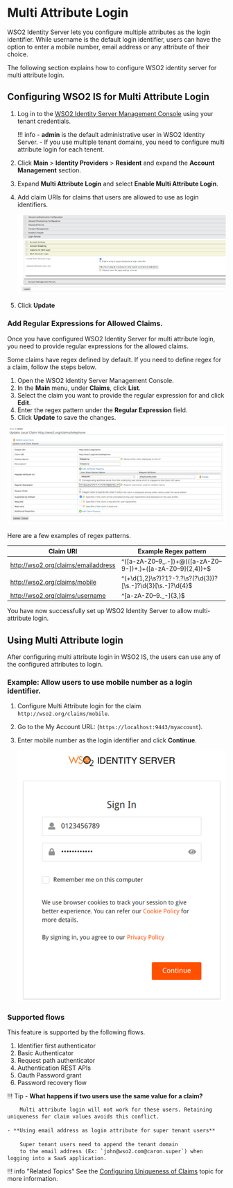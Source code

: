 #  Multi Attribute Login

WSO2 Identity Server lets you configure multiple attributes as the login identifier. While username is the default login identifier, users can have the option to enter a mobile number, email address or any attribute of their choice.

The following section explains how to configure WSO2 identity server for multi attribute login.

## Configuring WSO2 IS for Multi Attribute Login

1.  Log in to the [WSO2 Identity Server Management Console](`https://<IS_HOST>:<PORT>/carbon`) using your 
    tenant credentials.

    !!! info
        - **admin** is the default administrative user in WSO2 Identity Server.
        - If you use multiple tenant domains, you need to configure multi attribute login for each tenent.

2.  Click **Main** > **Identity Providers** > **Resident** and expand the **Account Management** section.

3.  Expand **Multi Attribute Login** and select **Enable Multi Attribute Login**.

4.  Add claim URIs for claims that users are allowed to use as login identifiers.

    ![adding-claims-for-multi-attribute-login](../assets/img/learn/multi-attribute-login/adding-claims-for-multi-attribute-login.png)

5. Click **Update**

### Add Regular Expressions for Allowed Claims.

Once you have configured WSO2 Identity Server for multi attribute login, you need to provide regular expressions 
for the allowed claims.

Some claims have regex defined by default. If you need to define regex for a claim, follow the steps below.

1.  Open the WSO2 Identity Server Management Console. 
2.  In the **Main** menu, under **Claims**, click **List**.
3.  Select the claim you want to provide the regular expression for and click **Edit**.
4.  Enter the regex pattern under the **Regular Expression** field.
5.  Click **Update** to save the changes.

![adding-regex-pattern-to-claims](../assets/img/learn/multi-attribute-login/adding-regex-pattern-to-claim.png)

Here are a few examples of regex patterns.

| Claim URI                           | Example Regex pattern    |
|-------------------------------------|-----------------------------------------------------------------|
| http://wso2.org/claims/emailaddress | ^([a-zA-Z0–9_\.\-])+\@(([a-zA-Z0–9\-])+\.)+([a-zA-Z0–9]{2,4})+$ |
| http://wso2.org/claims/mobile       | ^(\+\d{1,2}\s?)?1?\-?\.?\s?\(?\d{3}\)?[\s.-]?\d{3}[\s.-]?\d{4}$ |
| http://wso2.org/claims/username     | ^[a-zA-Z0–9._-]{3,}$                                            |

You have now successfully set up WSO2 Identity Server to allow multi-attribute login.

## Using Multi Attribute login
After configuring multi attribute login in WSO2 IS, the users can use any of the configured attributes to login. 

### Example: Allow users to use mobile number as a login identifier.

1.  Configure Multi Attribute login for the claim `http://wso2.org/claims/mobile`.
2.  Go to the My Account URL: (`https://localhost:9443/myaccount`).
3.  Enter mobile number as the login identifier and click **Continue**.

    ![adding-regex-pattern-to-claims](../assets/img/learn/multi-attribute-login/login-with-mobile-number.png)

### Supported flows
This feature is supported by the following flows.

1.  Identifier first authenticator
2.  Basic Authenticator
3.  Request path authenticator
4.  Authentication REST APIs
5.  Oauth Password grant
6.  Password recovery flow

!!! Tip
    - **What happens if two users use the same value for a claim?** 

        Multi attribute login will not work for these users. Retaining uniqueness for claim values avoids this conflict.

    - **Using email address as login attribute for super tenant users**

        Super tenant users need to append the tenant domain 
        to the email address (Ex: `john@wso2.com@caron.super`) when logging into a SaaS application.

!!! info "Related Topics"
    See the [Configuring Uniqueness of Claims](../../learn/configuring-uniqueness-of-claims) topic for more information.

